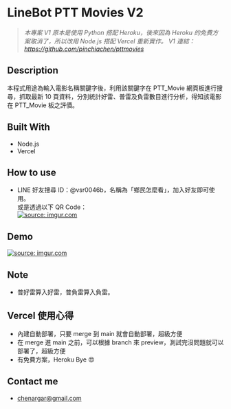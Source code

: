 # LineBot PTT Movies V2

> *本專案 V1 原本是使用 Python 搭配 Heroku，後來因為 Heroku 的免費方案取消了，所以改用 Node.js 搭配 Vercel 重新實作。*
> *V1 連結：https://github.com/pinchiachen/pttmovies*

## Description
本程式用途為輸入電影名稱關鍵字後，利用該關鍵字在 PTT_Movie 網頁板進行搜尋，抓取最新 10 頁資料，分別統計好雷、普雷及負雷數目進行分析，得知該電影在  PTT_Movie 板之評價。

## Built With
- Node.js
- Vercel

## How to use
- LINE 好友搜尋 ID：@vsr0046b，名稱為「鄉民怎麼看」，加入好友即可使用。
<br>或是透過以下 QR Code：<br>
<a href="https://imgur.com/4PXFkbz"><img src="https://i.imgur.com/4PXFkbz.png" title="source: imgur.com" /></a>

## Demo
<a href="https://imgur.com/DCWwXgR"><img src="https://i.imgur.com/DCWwXgR.png" title="source: imgur.com" /></a>

## Note
- 普好雷算入好雷，普負雷算入負雷。

## Vercel 使用心得
- 內建自動部署，只要 merge 到 main 就會自動部署，超級方便
- 在 merge 進 main 之前，可以根據 branch 來 preview，測試完沒問題就可以部署了，超級方便
- 有免費方案，Heroku Bye 😍

## Contact me
- chenargar@gmail.com